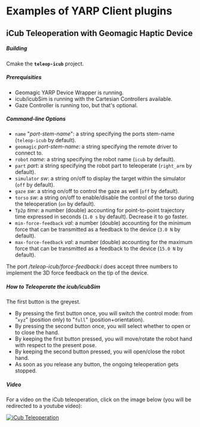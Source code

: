 Examples of YARP Client plugins
=================================

## iCub Teleoperation with Geomagic Haptic Device

##### Building
Cmake the **`teleop-icub`** project.

##### Prerequisities
- Geomagic YARP Device Wrapper is running.
- icub/icubSim is running with the Cartesian Controllers available.
- Gaze Controller is running too, but that's optional.

##### Command-line Options
- `name` "_port-stem-name_": a string specifying the ports stem-name (`teleop-icub` by default).
- `geomagic` _port-stem-name_: a string specifying the remote driver to connect to.
- `robot` _name_: a string specifying the robot name (`icub` by default).
- `part` _part_: a string specifying the robot part to teleoperate (`right_arm` by default).
- `simulator` _sw_: a string on/off to display the target within the simulator (`off` by default).
- `gaze` _sw_: a string on/off to control the gaze as well (`off` by default).
- `torso` _sw_: a string on/off to enable/disable the control of the torso during the teleoperation (`on` by default).
- `Tp2p` _time_: a number (double) accounting for point-to-point trajectory time expressed in seconds (`1.0 s` by default). Decrease it to go faster.
- `min-force-feedback` _val_: a number (double) accounting for the minimum force that can be transmitted as a feedback to the device (`3.0 N` by default).
- `max-force-feedback` _val_: a number (double) accounting for the maximum force that can be transmitted as a feedback to the device (`15.0 N` by default).

The port _/teleop-icub/force-feedback:i_ does accept three numbers to implement the 3D force feedback on the tip of the device.

##### How to Teleoperate the icub/icubSim
The first button is the greyest.

- By pressing the first button once, you will switch the control mode: from "`xyz`" (position only) to "`full`" (position+orientation).
- By pressing the second button once, you will select whether to open or to close the hand.
- By keeping the first button pressed, you will move/rotate the robot hand with respect to the present pose.
- By keeping the second button pressed, you will open/close the robot hand.
- As soon as you release any button, the ongoing teleoperation gets stopped.
 
##### Video

For a video on the iCub teleoperation, click on the image below (you will be redirected to a youtube video):

[![iCub Teleoperation](https://www.youtube.com/watch?v=bl3UtVaKdAE/0.jpg)](https://www.youtube.com/watch?v=bl3UtVaKdAE)


